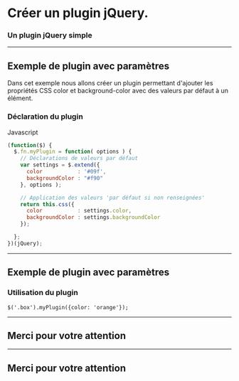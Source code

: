 <!-- footer: Copyright 2017 © Glenn ROLLAND – Reproduction interdite -->
<!-- page_number : true -->

<link rel="stylesheet" href="../../assets/style.css" />

# Créer un plugin jQuery.

### Un plugin jQuery simple

<!-- 10/02 TD -->


----

## Exemple de plugin avec paramètres

Dans cet exemple nous allons créer un plugin permettant d'ajouter les propriétés CSS color et background-color avec des valeurs par défaut à un élément.

### Déclaration du plugin

<gx-label>Javascript</gx-label>

```javascript
(function($) {
  $.fn.myPlugin = function( options ) {
    // Déclarations de valeurs par défaut
    var settings = $.extend({
      color           : '#09f',
      backgroundColor : "#f90"
    }, options );

    // Application des valeurs 'par défaut si non renseignées'
    return this.css({
      color           : settings.color,
      backgroundColor : settings.backgroundColor
    });

  };
})(jQuery);
```

----

## Exemple de plugin avec paramètres

### Utilisation du plugin

```
$('.box').myPlugin({color: 'orange'});
```

----

## Merci pour votre attention

----

## Merci pour votre attention
